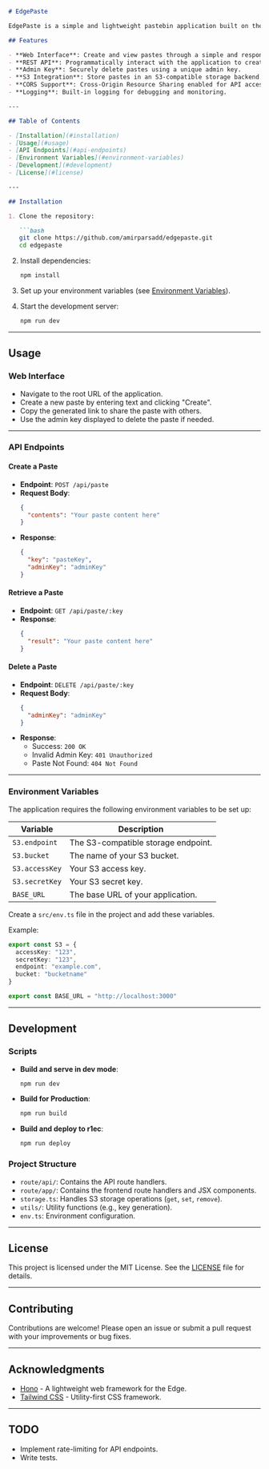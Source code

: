 ```markdown
# EdgePaste

EdgePaste is a simple and lightweight pastebin application built on the [Hono](https://hono.dev/) framework. It allows users to create, retrieve, and delete text-based pastes easily via a web interface or API. The project is designed to work with an S3-compatible storage backend for persistence. EdgePaste is built for edge runtimes.

## Features

- **Web Interface**: Create and view pastes through a simple and responsive frontend.
- **REST API**: Programmatically interact with the application to create, retrieve, and delete pastes.
- **Admin Key**: Securely delete pastes using a unique admin key.
- **S3 Integration**: Store pastes in an S3-compatible storage backend.
- **CORS Support**: Cross-Origin Resource Sharing enabled for API access.
- **Logging**: Built-in logging for debugging and monitoring.

---

## Table of Contents

- [Installation](#installation)
- [Usage](#usage)
- [API Endpoints](#api-endpoints)
- [Environment Variables](#environment-variables)
- [Development](#development)
- [License](#license)

---

## Installation

1. Clone the repository:

   ```bash
   git clone https://github.com/amirparsadd/edgepaste.git
   cd edgepaste
   ```

2. Install dependencies:

   ```bash
   npm install
   ```

3. Set up your environment variables (see [Environment Variables](#environment-variables)).

4. Start the development server:

   ```bash
   npm run dev
   ```

---

## Usage

### Web Interface

- Navigate to the root URL of the application.
- Create a new paste by entering text and clicking "Create".
- Copy the generated link to share the paste with others.
- Use the admin key displayed to delete the paste if needed.

---

### API Endpoints

#### Create a Paste

- **Endpoint**: `POST /api/paste`
- **Request Body**:
  ```json
  {
    "contents": "Your paste content here"
  }
  ```
- **Response**:
  ```json
  {
    "key": "pasteKey",
    "adminKey": "adminKey"
  }
  ```

#### Retrieve a Paste

- **Endpoint**: `GET /api/paste/:key`
- **Response**:
  ```json
  {
    "result": "Your paste content here"
  }
  ```

#### Delete a Paste

- **Endpoint**: `DELETE /api/paste/:key`
- **Request Body**:
  ```json
  {
    "adminKey": "adminKey"
  }
  ```
- **Response**:
  - Success: `200 OK`
  - Invalid Admin Key: `401 Unauthorized`
  - Paste Not Found: `404 Not Found`

---

### Environment Variables

The application requires the following environment variables to be set up:

| Variable        | Description                          |
|-----------------|--------------------------------------|
| `S3.endpoint`   | The S3-compatible storage endpoint. |
| `S3.bucket`     | The name of your S3 bucket.         |
| `S3.accessKey`  | Your S3 access key.                 |
| `S3.secretKey`  | Your S3 secret key.                 |
| `BASE_URL`      | The base URL of your application.   |

Create a `src/env.ts` file in the project and add these variables.

Example:

```typescript
export const S3 = {
  accessKey: "123",
  secretKey: "123",
  endpoint: "example.com",
  bucket: "bucketname"
}

export const BASE_URL = "http://localhost:3000"
```

---

## Development

### Scripts

- **Build and serve in dev mode**:
  ```bash
  npm run dev
  ```

- **Build for Production**:
  ```bash
  npm run build
  ```

- **Build and deploy to r1ec**:
  ```bash
  npm run deploy
  ```

### Project Structure

- `route/api/`: Contains the API route handlers.
- `route/app/`: Contains the frontend route handlers and JSX components.
- `storage.ts`: Handles S3 storage operations (`get`, `set`, `remove`).
- `utils/`: Utility functions (e.g., key generation).
- `env.ts`: Environment configuration.

---

## License

This project is licensed under the MIT License. See the [LICENSE](LICENSE) file for details.

---

## Contributing

Contributions are welcome! Please open an issue or submit a pull request with your improvements or bug fixes.

---

## Acknowledgments

- [Hono](https://hono.dev/) - A lightweight web framework for the Edge.
- [Tailwind CSS](https://tailwindcss.com/) - Utility-first CSS framework.

---

## TODO

- Implement rate-limiting for API endpoints.
- Write tests.
```